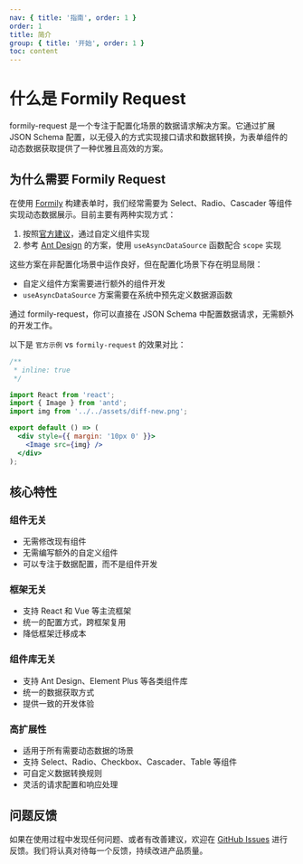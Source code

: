 ```yaml
---
nav: { title: '指南', order: 1 }
order: 1
title: 简介
group: { title: '开始', order: 1 }
toc: content
---
```


# 什么是 Formily Request

formily-request 是一个专注于配置化场景的数据请求解决方案。它通过扩展 JSON Schema 配置，以无侵入的方式实现接口请求和数据转换，为表单组件的动态数据获取提供了一种优雅且高效的方案。

## 为什么需要 Formily Request

在使用 [Formily](https://formilyjs.org/zh-CN) 构建表单时，我们经常需要为 Select、Radio、Cascader 等组件实现动态数据展示。目前主要有两种实现方式：

1. 按照[官方建议](https://formilyjs.org/zh-CN/guide/advanced/async)，通过自定义组件实现
2. 参考 [Ant Design](https://antd.formilyjs.org/zh-CN/components/select#json-schema-%E5%BC%82%E6%AD%A5%E8%81%94%E5%8A%A8%E6%95%B0%E6%8D%AE%E6%BA%90%E6%A1%88%E4%BE%8B) 的方案，使用 `useAsyncDataSource` 函数配合 `scope` 实现

这些方案在非配置化场景中运作良好，但在配置化场景下存在明显局限：

- 自定义组件方案需要进行额外的组件开发
- `useAsyncDataSource` 方案需要在系统中预先定义数据源函数

通过 formily-request，你可以直接在 JSON Schema 中配置数据请求，无需额外的开发工作。

以下是 `官方示例` vs `formily-request` 的效果对比：

```jsx
/**
 * inline: true
 */

import React from 'react';
import { Image } from 'antd';
import img from '../../assets/diff-new.png';

export default () => (
  <div style={{ margin: '10px 0' }}>
    <Image src={img} />
  </div>
);
```

## 核心特性

### 组件无关

- 无需修改现有组件
- 无需编写额外的自定义组件
- 可以专注于数据配置，而不是组件开发

### 框架无关

- 支持 React 和 Vue 等主流框架
- 统一的配置方式，跨框架复用
- 降低框架迁移成本

### 组件库无关

- 支持 Ant Design、Element Plus 等各类组件库
- 统一的数据获取方式
- 提供一致的开发体验

### 高扩展性

- 适用于所有需要动态数据的场景
- 支持 Select、Radio、Checkbox、Cascader、Table 等组件
- 可自定义数据转换规则
- 灵活的请求配置和响应处理

## 问题反馈

如果在使用过程中发现任何问题、或者有改善建议，欢迎在 [GitHub Issues](https://github.com/007sair/formily-request/issues) 进行反馈。我们将认真对待每一个反馈，持续改进产品质量。

